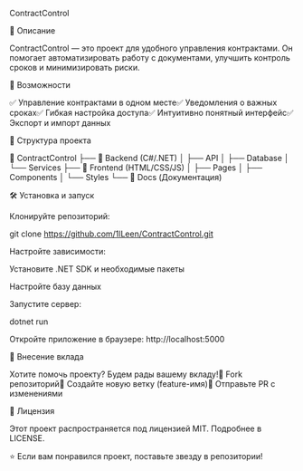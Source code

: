 ContractControl



📌 Описание

ContractControl — это проект для удобного управления контрактами. Он помогает автоматизировать работу с документами, улучшить контроль сроков и минимизировать риски.

🚀 Возможности

✅ Управление контрактами в одном месте✅ Уведомления о важных сроках✅ Гибкая настройка доступа✅ Интуитивно понятный интерфейс✅ Экспорт и импорт данных

📂 Структура проекта

📁 ContractControl
├── 📁 Backend (C#/.NET)
│   ├── API
│   ├── Database
│   └── Services
├── 📁 Frontend (HTML/CSS/JS)
│   ├── Pages
│   ├── Components
│   └── Styles
└── 📁 Docs (Документация)

🛠 Установка и запуск

Клонируйте репозиторий:

git clone https://github.com/1lLeen/ContractControl.git

Настройте зависимости:

Установите .NET SDK и необходимые пакеты

Настройте базу данных

Запустите сервер:

dotnet run

Откройте приложение в браузере: http://localhost:5000

🤝 Внесение вклада

Хотите помочь проекту? Будем рады вашему вкладу!📌 Fork репозиторий📌 Создайте новую ветку (feature-имя)📌 Отправьте PR с изменениями

📜 Лицензия

Этот проект распространяется под лицензией MIT. Подробнее в LICENSE.

⭐ Если вам понравился проект, поставьте звезду в репозитории!
